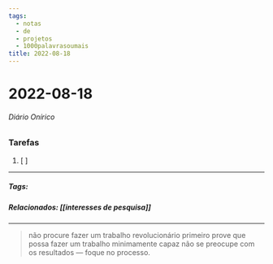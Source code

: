 ```yaml
---
tags:
  - notas
  - de
  - projetos
  - 1000palavrasoumais
title: 2022-08-18  
---
```

# 2022-08-18  
###### Diário Onírico
>


### Tarefas
1. [ ]  

---

##### Tags:

##### Relacionados: [[interesses de pesquisa]]

---
> não procure fazer um trabalho revolucionário
primeiro prove que possa fazer um trabalho minimamente capaz
não se preocupe com os resultados — foque no processo.